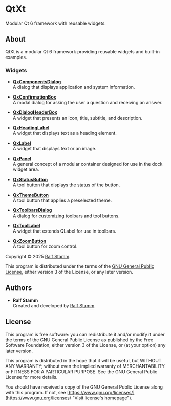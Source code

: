 <!--
SPDX-FileComment: Project Homepage: https://github.com/rstammdev/qtxt
SPDX-FileCopyrightText: 2025 Ralf Stamm
SPDX-License-Identifier: GPL-3.0-or-later
-->

# QtXt

Modular Qt 6 framework with reusable widgets.


## About

QtXt is a modular Qt 6 framework providing reusable widgets and built-in examples.

### Widgets

- [**QxComponentsDialog**](qxcomponentsdialog/README.md)  
  A dialog that displays application and system information.

- [**QxConfirmationBox**](qxconfirmationbox/README.md)  
  A modal dialog for asking the user a question and receiving an answer.

- [**QxDialogHeaderBox**](qxdialogheaderbox/README.md)  
  A widget that presents an icon, title, subtitle, and description.

- [**QxHeadingLabel**](qxheadinglabel/README.md)  
  A widget that displays text as a heading element.

- [**QxLabel**](qxlabel/README.md)  
  A widget that displays text or an image.

- [**QxPanel**](qxpanel/README.md)  
  A general concept of a modular container designed for use in the dock widget area.

- [**QxStatusButton**](qxstatusbutton/README.md)  
  A tool button that displays the status of the button.

- [**QxThemeButton**](qxthemebutton/README.md)  
  A tool button that applies a preselected theme.

- [**QxToolbarsDialog**](qxtoolbarsdialog/README.md)  
  A dialog for customizing toolbars and tool buttons.

- [**QxToolLabel**](qxtoollabel/README.md)  
  A widget that extends QLabel for use in toolbars.

- [**QxZoomButton**](qxzoombutton/README.md)  
  A tool button for zoom control.

Copyright &copy; 2025 [Ralf Stamm](https://rstammdev.github.io "Visit organization's homepage").

This program is distributed under the terms of the [GNU General Public License](https://www.gnu.org/licenses/gpl-3.0.en.html "Visit license's homepage"), either version 3 of the License, or any later version.


## Authors

- **Ralf Stamm**  
  Created and developed by [Ralf Stamm](https://rstammdev.github.io "Visit contributor's homepage").


## License

This program is free software: you can redistribute it and/or modify it under the terms of the GNU General Public License as published by the Free Software Foundation, either version 3 of the License, or (at your option) any later version.

This program is distributed in the hope that it will be useful, but WITHOUT ANY WARRANTY; without even the implied warranty of MERCHANTABILITY or FITNESS FOR A PARTICULAR PURPOSE. See the GNU General Public License for more details.

You should have received a copy of the GNU General Public License along with this program. If not, see [https://www.gnu.org/licenses/](https://www.gnu.org/licenses/ "Visit license's homepage").
